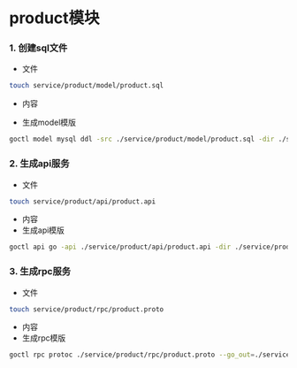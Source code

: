 # product模块

### 1. 创建sql文件
- 文件
```bash
touch service/product/model/product.sql
```
- 内容
  
- 生成model模版

```bash
goctl model mysql ddl -src ./service/product/model/product.sql -dir ./service/product/model -c
```

### 2. 生成api服务
- 文件
```bash
touch service/product/api/product.api
```
- 内容
- 生成api模版
```bash
goctl api go -api ./service/product/api/product.api -dir ./service/product/api 
```

### 3. 生成rpc服务
- 文件
```bash
touch service/product/rpc/product.proto
```
- 内容
- 生成rpc模版
```bash
goctl rpc protoc ./service/product/rpc/product.proto --go_out=./service/product/rpc/ --go-grpc_out=./service/product/rpc/ --zrpc_out=./service/product/rpc/
```
